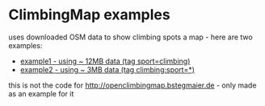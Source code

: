 ClimbingMap examples
===============

uses downloaded OSM data to show climbing spots a map - here are two examples:  
* [example1 - using ~ 12MB data (tag sport=climbing)](http://MartinKoeller.github.io/ClimbingMap/example1.html)
* [example2 - using ~ 3MB data (tag climbing:sport=*)](http://MartinKoeller.github.io/ClimbingMap/example2.html)


this is not the code for  http://openclimbingmap.bstegmaier.de - only made as an example for it
